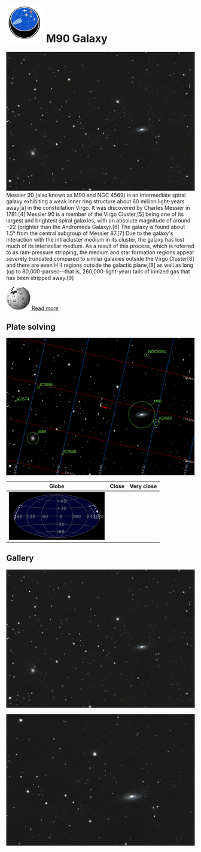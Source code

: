 # ![](..//Imaging//Common/pyl-tiny.png) M90 Galaxy
![IMG](..//Imaging//HD/M90_Galaxy+00+co.jpg)
Messier 90 (also known as M90 and NGC 4569) is an intermediate spiral galaxy exhibiting a weak inner ring structure about 60 million light-years away[a] in the constellation Virgo. It was discovered by Charles Messier in 1781.[4] Messier 90 is a member of the Virgo Cluster,[5] being one of its largest and brightest spiral galaxies, with an absolute magnitude of around −22 (brighter than the Andromeda Galaxy).[6] The galaxy is found about 1.5° from the central subgroup of Messier 87.[7] Due to the galaxy's interaction with the intracluster medium in its cluster, the galaxy has lost much of its interstellar medium. As a result of this process, which is referred to as ram-pressure stripping, the medium and star formation regions appear severely truncated compared to similar galaxies outside the Virgo Cluster[8] and there are even H II regions outside the galactic plane,[8] as well as long (up to 80,000-parsec—that is, 260,000-light-year) tails of ionized gas that has been stripped away.[9]

[![](..//Imaging//Common/Wikipedia.png) Read more](https://en.wikipedia.org/wiki/Messier_90)
## Plate solving 


![IMG](..//Imaging//HD/M90_Galaxy_Annotated.jpg)


| Globe | Close | Very close |
| ----- | ----- | ----- |
|![IMG](..//Imaging//HD/M90_Galaxy_Globe.jpg) 

## Gallery
![IMG](..//Imaging//HD/M90_Galaxy+00+co.jpg) 

![IMG](..//Imaging//HD/M90_Galaxy+01+co.jpg) 


